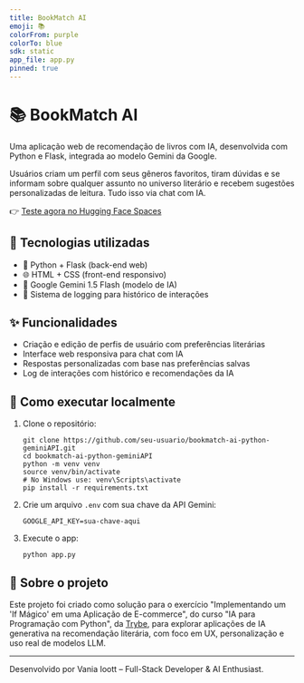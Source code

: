 ```yaml
---
title: BookMatch AI
emoji: 📚
colorFrom: purple
colorTo: blue
sdk: static
app_file: app.py
pinned: true
---
```


# 📚 BookMatch AI

Uma aplicação web de recomendação de livros com IA, desenvolvida com Python e Flask, integrada ao modelo Gemini da Google. 

Usuários criam um perfil com seus gêneros favoritos, tiram dúvidas e se informam sobre qualquer assunto no universo literário e recebem sugestões personalizadas de leitura. Tudo isso via chat com IA.

👉 [Teste agora no Hugging Face Spaces](https://huggingface.co/spaces/vioott/BookMatchAI-Python-GeminiAPI)

## 🔧 Tecnologias utilizadas

- 🐍 Python + Flask (back-end web)
- 🌐 HTML + CSS (front-end responsivo)
- 🤖 Google Gemini 1.5 Flash (modelo de IA)
- 🧠 Sistema de logging para histórico de interações

## ✨ Funcionalidades

- Criação e edição de perfis de usuário com preferências literárias
- Interface web responsiva para chat com IA
- Respostas personalizadas com base nas preferências salvas
- Log de interações com histórico e recomendações da IA

## 🚀 Como executar localmente

1. Clone o repositório:
   ```
   git clone https://github.com/seu-usuario/bookmatch-ai-python-geminiAPI.git
   cd bookmatch-ai-python-geminiAPI
   python -m venv venv
   source venv/bin/activate  
   # No Windows use: venv\Scripts\activate
   pip install -r requirements.txt
   ````

2. Crie um arquivo `.env` com sua chave da API Gemini:

   ```
   GOOGLE_API_KEY=sua-chave-aqui
   ```

3. Execute o app:

   ```
   python app.py
   ```

## 🧠 Sobre o projeto

Este projeto foi criado como solução para o exercício "Implementando um 'If Mágico' em uma Aplicação de E-commerce", do curso "IA para Programação com Python", da [Trybe](https://www.betrybe.com/), para explorar aplicações de IA generativa na recomendação literária, com foco em UX, personalização e uso real de modelos LLM. 

---

Desenvolvido por Vania Ioott – Full-Stack Developer & AI Enthusiast.
